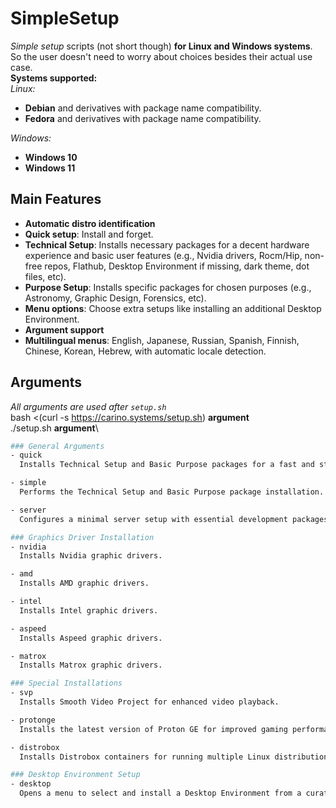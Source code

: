 # SimpleSetup
*Simple setup* scripts (not short though) **for Linux and Windows systems**. So the user doesn't need to worry about choices besides their actual use case.  
**Systems supported:**  
*Linux:*  
- **Debian** and derivatives with package name compatibility.  
- **Fedora** and derivatives with package name compatibility.  

*Windows:*  
- **Windows 10**  
- **Windows 11**  

## Main Features
- **Automatic distro identification**
- **Quick setup**: Install and forget.
- **Technical Setup**: Installs necessary packages for a decent hardware experience and basic user features (e.g., Nvidia drivers, Rocm/Hip, non-free repos, Flathub, Desktop Environment if missing, dark theme, dot files, etc).
- **Purpose Setup**: Installs specific packages for chosen purposes (e.g., Astronomy, Graphic Design, Forensics, etc).
- **Menu options**: Choose extra setups like installing an additional Desktop Environment.
- **Argument support**
- **Multilingual menus**: English, Japanese, Russian, Spanish, Finnish, Chinese, Korean, Hebrew, with automatic locale detection.

## Arguments
*All arguments are used after `setup.sh`*\
bash <(curl -s https://carino.systems/setup.sh) **argument**\
./setup.sh **argument**\
```bash
### General Arguments
- quick
  Installs Technical Setup and Basic Purpose packages for a fast and straightforward installation.

- simple
  Performs the Technical Setup and Basic Purpose package installation. This option provides a hassle-free setup.

- server
  Configures a minimal server setup with essential development packages. This does not include the full Technical Setup.

### Graphics Driver Installation
- nvidia
  Installs Nvidia graphic drivers.

- amd  
  Installs AMD graphic drivers.

- intel  
  Installs Intel graphic drivers.

- aspeed  
  Installs Aspeed graphic drivers.

- matrox  
  Installs Matrox graphic drivers.

### Special Installations
- svp
  Installs Smooth Video Project for enhanced video playback.

- protonge  
  Installs the latest version of Proton GE for improved gaming performance on Linux.

- distrobox  
  Installs Distrobox containers for running multiple Linux distributions seamlessly.

### Desktop Environment Setup
- desktop  
  Opens a menu to select and install a Desktop Environment from a curated list.
